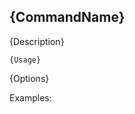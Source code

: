 ﻿## {CommandName}

{Description}

```
{Usage}
```

{Options}

Examples:

<!-- EXAMPLES_BEGIN -->
```
```
<!-- EXAMPLES_END -->
